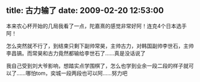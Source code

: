title: 古力输了
date: 2009-02-20 12:53:00
---

&#26412;&#26469;&#20892;&#24515;&#26479;&#24320;&#22987;&#30340;&#20960;&#23616;&#25105;&#30475;&#20102;&#19968;&#28857;&#65292;&#38464;&#22025;&#29113;&#30340;&#24863;&#35273;&#38750;&#24120;&#22909;&#38463;&#65281;&#36830;&#20811;4&#20010;&#26085;&#26412;&#36873;&#25163;&#38463;&#65281;

 &#24590;&#20040;&#31361;&#28982;&#23601;&#19981;&#34892;&#20102;&#65292;&#21040;&#32467;&#26463;&#21482;&#21097;&#19979;&#21103;&#24069;&#24120;&#26122;&#65292;&#20027;&#24069;&#21476;&#21147;&#65292;&#23545;&#38889;&#22269;&#21103;&#24069;&#26446;&#19990;&#30707;&#65292;&#20027;&#24069;&#26446;&#26124;&#38224;&#12290;&#32780;&#24120;&#26122;&#21644;&#21476;&#21147;&#31455;&#28982;&#37117;&#36755;&#32473;&#26446;&#19990;&#30707;&#20102;&#8230;&#8230;&#30495;&#26159;&#27809;&#35805;&#35828;&#20102;

 &#25105;&#33258;&#24049;&#21463;&#21040;&#21016;&#22823;&#29239;&#24433;&#21709;&#65292;&#24819;&#36367;&#23454;&#28857;&#23398;&#22260;&#26827;&#20102;&#65292;&#24590;&#20040;&#20063;&#23398;&#21040;&#19994;&#20313;&#19968;&#27573;&#20108;&#27573;&#30340;&#26679;&#23376;&#23601;&#21487;&#20197;&#20102;&#8230;&#8230;&#21738;&#24597;tom&#65292;&#22869;&#22478;&#19968;&#27573;&#20004;&#27573;&#20063;&#21487;&#20197;&#38463;&#8230;&#8230;&#21162;&#21147;&#21543;